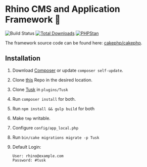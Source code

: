 # Rhino CMS and Application Framework 🦏 

![Build Status](https://github.com/cakephp/app/actions/workflows/ci.yml/badge.svg?branch=master)
[![Total Downloads](https://img.shields.io/packagist/dt/cakephp/app.svg?style=flat-square)](https://packagist.org/packages/cakephp/app)
[![PHPStan](https://img.shields.io/badge/PHPStan-level%207-brightgreen.svg?style=flat-square)](https://github.com/phpstan/phpstan)

The framework source code can be found here: [cakephp/cakephp](https://github.com/cakephp/cakephp).

## Installation

1. Download [Composer](https://getcomposer.org/doc/00-intro.md) or update `composer self-update`.
2. Clone [this](https://github.com/Tyqo/rhino) Repo in the desired location.
3. Clone [Tusk](https://github.com/Tyqo/tusk) in `plugins/Tusk`
4. Run `composer install` for both.
5. Run `npm install && gulp build` for both
6. Make `tmp` writable.
7. Configure `config/app_local.php`
8. Run `bin/cake migrations migrate -p Tusk`
9. Default Login:

   ```
   User: rhino@example.com
   Password: #tusk
   ```

